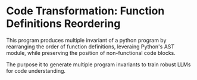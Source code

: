 # Code Transformation: Function Definitions Reordering

This program produces multiple invariant of a python program by rearranging the order of function definitions, leveraing Python's AST module, while preserving the position of non-functional code blocks.

The purpose it to generate multiple program invariants to train robust LLMs for code understanding.